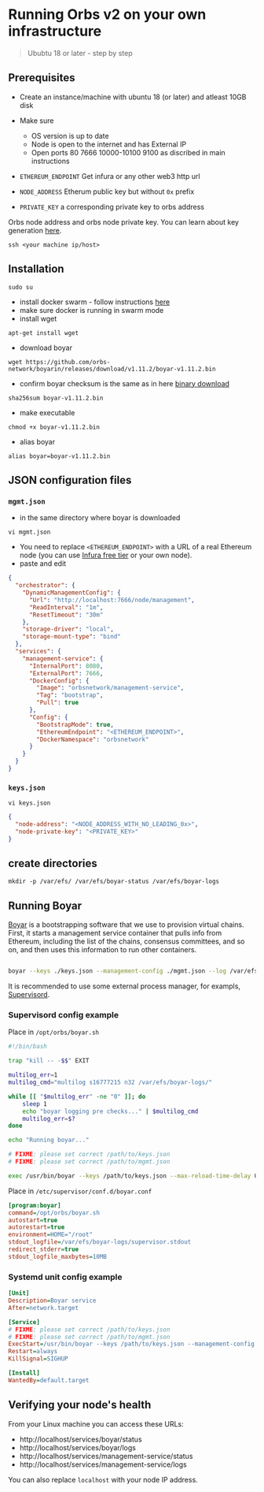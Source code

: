 # Running Orbs v2 on your own infrastructure 

> Ububtu 18 or later - step by step

## Prerequisites

* Create an instance/machine with ubuntu 18 (or later) and atleast 10GB disk
* Make sure
    * OS version is up to date
    * Node is open to the internet and has External IP
    * Open ports 80 7666 10000-10100 9100 as discribed in main instructions 

* `ETHEREUM_ENDPOINT` Get infura or any other web3 http url
* `NODE_ADDRESS` Etherum public key but without `0x` prefix
* `PRIVATE_KEY` a corresponding private key to orbs address

 Orbs node address and orbs node private key. You can learn about key generation [here](https://github.com/orbs-network/validator-instructions/blob/master/public/orbs-public-blockchain.md#allocate-orbs-node-address-and-private-key).


```
ssh <your machine ip/host>
```
## Installation
```
sudo su
```
* install docker swarm - follow instructions [here](https://help.clouding.io/hc/en-us/articles/360010288160-Docker-Swarm-on-Ubuntu-18-04)
* make sure docker is running in swarm mode 
* install wget 
```
apt-get install wget
```
* download boyar
```
wget https://github.com/orbs-network/boyarin/releases/download/v1.11.2/boyar-v1.11.2.bin
``` 
* confirm boyar checksum is the same as in here [binary download](https://github.com/orbs-network/boyarin/releases)
```
sha256sum boyar-v1.11.2.bin
```
* make executable
```
chmod +x boyar-v1.11.2.bin
```
* alias boyar
```
alias boyar=boyar-v1.11.2.bin
```

## JSON configuration files

### `mgmt.json`
* in the same directory where boyar is downloaded
```
vi mgmt.json
```
* You need to replace `<ETHEREUM_ENDPOINT>` with a URL of a real Ethereum node (you can use [Infura free tier](https://github.com/orbs-network/validator-instructions/blob/master/public/infura-setup-free.md) or your own node).
* paste and edit
```json
{
  "orchestrator": {
    "DynamicManagementConfig": {
      "Url": "http://localhost:7666/node/management",
      "ReadInterval": "1m",
      "ResetTimeout": "30m"
    },
    "storage-driver": "local",
    "storage-mount-type": "bind"
  },
  "services": {
    "management-service": {
      "InternalPort": 8080,
      "ExternalPort": 7666,
      "DockerConfig": {
        "Image": "orbsnetwork/management-service",
        "Tag": "bootstrap",
        "Pull": true
      },
      "Config": {
        "BootstrapMode": true,
        "EthereumEndpoint": "<ETHEREUM_ENDPOINT>",
        "DockerNamespace": "orbsnetwork"
      }
    }
  }
}
```

### `keys.json`
```
vi keys.json
```
```json
{
  "node-address": "<NODE_ADDRESS_WITH_NO_LEADING_0x>",
  "node-private-key": "<PRIVATE_KEY>"
}
```
## create directories
```
mkdir -p /var/efs/ /var/efs/boyar-status /var/efs/boyar-logs
```
## Running Boyar
[Boyar](https://github.com/orbs-network/boyarin) is a bootstrapping software that we use to provision virtual chains. First, it starts a management service container that pulls info from Ethereum, including the list of the chains, consensus committees, and so on, and then uses this information to run other containers.

```bash

boyar --keys ./keys.json --management-config ./mgmt.json --log /var/efs/boyar-logs/current --status /var/efs/boyar-status/status.json --bootstrap-reset-timeout 30m --auto-update --shutdown-after-update
```

It is recommended to use some external process manager, for exampls, [Supervisord](https://github.com/Supervisor/supervisor).

### Supervisord config example

Place in `/opt/orbs/boyar.sh`

```bash
#!/bin/bash

trap "kill -- -$$" EXIT

multilog_err=1
multilog_cmd="multilog s16777215 n32 /var/efs/boyar-logs/"

while [[ "$multilog_err" -ne "0" ]]; do
    sleep 1
    echo "boyar logging pre checks..." | $multilog_cmd
    multilog_err=$?
done

echo "Running boyar..."

# FIXME: please set correct /path/to/keys.json
# FIXME: please set correct /path/to/mgmt.json

exec /usr/bin/boyar --keys /path/to/keys.json --max-reload-time-delay 0m --bootstrap-reset-timeout 30m --status /var/efs/boyar-status/status.json  --management-config /path/to/management-config.json --auto-update --shutdown-after-update 2>&1 | $multilog_cmd
```

Place in `/etc/supervisor/conf.d/boyar.conf`

```ini
[program:boyar]
command=/opt/orbs/boyar.sh
autostart=true
autorestart=true
environment=HOME="/root"
stdout_logfile=/var/efs/boyar-logs/supervisor.stdout
redirect_stderr=true
stdout_logfile_maxbytes=10MB
```

### Systemd unit config example

```ini
[Unit]
Description=Boyar service
After=network.target

[Service]
# FIXME: please set correct /path/to/keys.json
# FIXME: please set correct /path/to/mgmt.json
ExecStart=/usr/bin/boyar --keys /path/to/keys.json --management-config /path/to/mgmt.json --log /var/efs/boyar-logs/current --status /var/efs/boyar-status/status.json --auto-update --shutdown-after-update --bootstrap-reset-timeout 30m
Restart=always
KillSignal=SIGHUP

[Install]
WantedBy=default.target
```

## Verifying your node's health

From your Linux machine you can access these URLs:
* http://localhost/services/boyar/status
* http://localhost/services/boyar/logs
* http://localhost/services/management-service/status 
* http://localhost/services/management-service/logs

You can also replace `localhost` with your node IP address.
